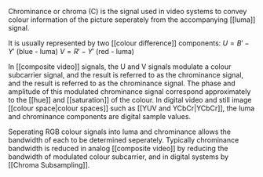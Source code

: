 Chrominance or chroma (C) is the signal used in video systems to convey colour information of the picture seperately from the accompanying [[luma]] signal.

It is usually represented by two [[colour difference]] components:
$U=B'-Y'$ (blue - luma)
$V=R'-Y'$ (red - luma)

In [[composite video]] signals, the U and V signals modulate a colour subcarrier signal, and the result is referred to as the chrominance signal, and the result is referred to as the chrominance signal. The phase and amplitude of this modulated chrominance signal correspond approximately to the [[hue]] and [[saturation]] of the colour. In digital video and still image [[colour space|colour spaces]] such as [[YUV and YCbCr|YCbCr]], the luma and chrominance components are digital sample values.

Seperating RGB colour signals into luma and chrominance allows the bandwidth of each to be determined seperately. Typically chrominance bandwidth is reduced in analog [[composite video]] by reducing the bandwidth of modulated colour subcarrier, and in digital systems by [[Chroma Subsampling]].